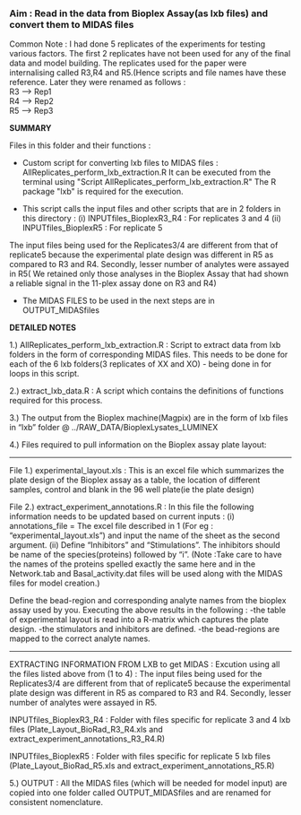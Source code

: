 ### Aim : Read in the data from Bioplex Assay(as lxb files) and convert them to MIDAS files

Common Note : I had done 5 replicates of the experiments for testing various factors. The first 2 replicates have not been used for any of the final data and model building. The replicates used for the paper were internalising called R3,R4 and R5.(Hence scripts and file names have these reference. Later they were renamed as follows :   
R3 --> Rep1  
R4 --> Rep2  
R5 --> Rep3   

**SUMMARY**

Files in this folder and their functions :

* Custom script for converting lxb files to MIDAS files : AllReplicates_perform_lxb_extraction.R
It can be executed from the terminal using "Script AllReplicates_perform_lxb_extraction.R"
The R package "lxb" is required for the execution.

* This script calls the input files and other scripts that are in 2 folders in this directory :
(i) INPUTfiles_BioplexR3_R4 : For replicates 3 and 4
(ii) INPUTfiles_BioplexR5 : For replicate 5

The input files being used for the Replicates3/4 are different from that of replicate5 because the experimental plate design was different in R5 as compared to R3 and R4. Secondly, lesser number of analytes were assayed in R5( We retained only those analyses in the Bioplex Assay that had shown a reliable signal in the 11-plex assay done on R3 and R4)

* The MIDAS FILES to be used in the next steps are in OUTPUT_MIDASfiles


**DETAILED NOTES**

1.) AllReplicates_perform_lxb_extraction.R : Script to extract data from lxb folders in the form of corresponding MIDAS files. This needs to be done for each of the 6 lxb folders(3 replicates of XX and XO) - being done in for loops in this script.

2.) extract_lxb_data.R : A script which contains the definitions of functions required for this process.

3.) The output from the Bioplex machine(Magpix) are in the form of lxb files in “lxb” folder @ ../RAW_DATA/BioplexLysates_LUMINEX

4.) Files required to pull information on the Bioplex assay plate layout:
*********************************************************
File 1.) experimental_layout.xls : This is an excel file which summarizes the plate design of the Bioplex assay as a table, the location of different samples, control and blank in the 96 well plate(ie the plate design)

File 2.) extract_experiment_annotations.R : In this file the following information needs to be updated based on current inputs :
(i) annotations_file = The excel file described in 1 (For eg : “experimental_layout.xls”) and input the name of the sheet as the second argument.
(ii) Define “Inhibitors” and “Stimulations”. The inhibitors should be name of the species(proteins) followed by “i”. (Note :Take care to have the names of the proteins spelled exactly the same here and in the Network.tab and Basal_activity.dat files will be used along with the MIDAS files for model creation.)

Define the bead-region and corresponding analyte names from the bioplex assay used by you.
Executing the above results in the following :
-the table of experimental layout is read into a R-matrix which captures the plate design.
-the stimulators and inhibitors are defined.
-the bead-regions are mapped to the correct analyte names.
*******************************************************
EXTRACTING INFORMATION FROM LXB to get MIDAS : Excution using all the files listed above from (1 to 4) : The input files being used for the Replicates3/4 are different from that of replicate5 because the experimental plate design was different in R5 as compared to R3 and R4. Secondly, lesser number of analytes were assayed in R5.

INPUTfiles_BioplexR3_R4 : Folder with files specific for replicate 3 and 4 lxb files
(Plate_Layout_BioRad_R3_R4.xls and extract_experiment_annotations_R3_R4.R)

INPUTfiles_BioplexR5 : Folder with files specific for replicate 5 lxb files
(Plate_Layout_BioRad_R5.xls and extract_experiment_annotations_R5.R)


5.) OUTPUT : All the MIDAS files (which will be needed for model input) are copied into one folder called OUTPUT_MIDASfiles and are renamed for consistent nomenclature. 






